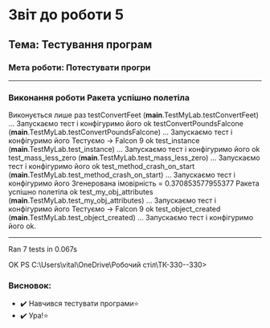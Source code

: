 # Звіт до роботи 5
## Тема: Тестування програм
### Мета роботи: Потестувати прогри
---
### Виконання роботи Ракета успішно полетіла
Виконується лише раз
testConvertFeet (__main__.TestMyLab.testConvertFeet) ... 
Запускаємо тест і конфігуримо його
ok
testConvertPoundsFalcone (__main__.TestMyLab.testConvertPoundsFalcone) ...
Запускаємо тест і конфігуримо його
Тестуємо -> Falcon 9
ok
test_instance (__main__.TestMyLab.test_instance) ...
Запускаємо тест і конфігуримо його
ok
test_mass_less_zero (__main__.TestMyLab.test_mass_less_zero) ...
Запускаємо тест і конфігуримо його
ok
test_method_crash_on_start (__main__.TestMyLab.test_method_crash_on_start) ...
Запускаємо тест і конфігуримо його
Згенерована імовірність = 0.370853577955377
Ракета успішно полетіла
ok
test_my_obj_attributes (__main__.TestMyLab.test_my_obj_attributes) ...
Запускаємо тест і конфігуримо його
Тестуємо -> Falcon 9
ok
test_object_created (__main__.TestMyLab.test_object_created) ... 
Запускаємо тест і конфігуримо його
ok.

----------------------------------------------------------------------
Ran 7 tests in 0.067s

OK
PS C:\Users\vital\OneDrive\Робочий стіл\ТК-330\--330> 


### Висновок: 

- :heavy_check_mark: Навчився тестувати програми:star:
- :heavy_check_mark: Ура!:star:
